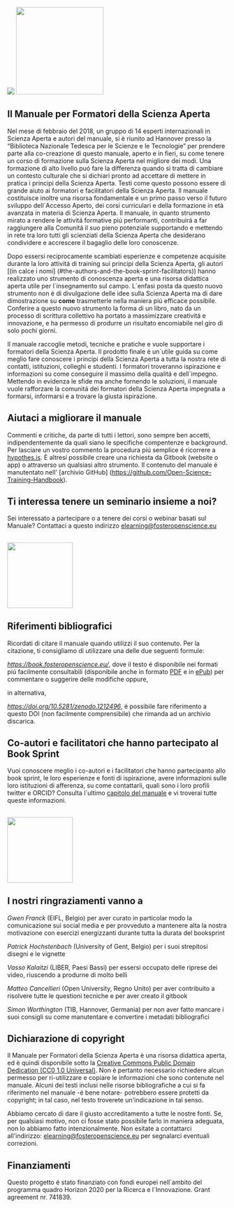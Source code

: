 ![](/Images/Icons/balloon_thought.png) <img src="/Images/Icons/planning_design.png" width="200" height="200" />
## Il Manuale per Formatori della Scienza Aperta

Nel mese di febbraio del 2018, un gruppo di 14 esperti internazionali in Scienza Aperta e autori del manuale, si è riunito ad Hannover presso la “Biblioteca Nazionale Tedesca per le Scienze e le Tecnologie” per prendere parte alla co-creazione di questo manuale, aperto e in fieri, su come tenere un corso di formazione sulla Scienza Aperta nel migliore dei modi. Una formazione di alto livello puó fare la differenza quando si tratta di cambiare un contesto culturale che si dichiari pronto ad accettare di mettere in pratica i principi della Scienza Aperta. Testi come questo possono essere di grande aiuto ai formatori e facilitatori della Scienza Aperta. Il manuale costituisce inoltre una risorsa fondamentale e un primo passo verso il futuro sviluppo dell´Accesso Aperto, dei corsi curriculari e della formazione in età avanzata in materia di Scienza Aperta. Il manuale, in quanto strumento mirato a rendere le attivitá formative piú performanti, contribuirá a far raggiungere alla Comunitá il suo pieno potenziale supportando e mettendo in rete tra loro tutti gli scienziati della Scienza Aperta che desiderano condividere e accrescere il bagaglio delle loro conoscenze. 

Dopo essersi reciprocamente scambiati esperienze e competenze acquisite durante la loro attivitá di training sui principi della Scienza Aperta, gli autori \[(in calce i nomi] (#the-authors-and-the-book-sprint-facilitators)\) hanno realizzato uno strumento di conoscenza aperta e una risorsa didattica aperta utile per l´insegnamento sul campo. L´enfasi posta da questo nuovo strumento non é di divulgazione delle idee sulla Scienza Aperta ma di dare dimostrazione su **come** trasmetterle nella maniera piú efficace possibile. Conferire a questo nuovo strumento la forma di un libro, nato da un processo di scrittura collettivo ha portato a massimizzare creativitá e innovazione, e ha permesso di produrre un risultato encomiabile nel giro di solo pochi giorni.

Il manuale raccoglie metodi, tecniche e pratiche e vuole supportare i formatori della Scienza Aperta. Il prodotto finale é un´utile guida su come meglio fare conoscere i principi della Scienza Aperta a tutta la nostra rete di contatti, istituzioni, colleghi e studenti. I formatori troveranno ispirazione e informazioni su come conseguire il massimo della qualitá e dell´impegno. Mettendo in evidenza le sfide ma anche fornendo le soluzioni, il manuale vuole rafforzare la comunitá dei formatori della Scienza Aperta impegnata a formarsi, informarsi e a trovare la giusta ispirazione.

## Aiutaci a migliorare il manuale

Commenti e critiche, da parte di tutti i lettori, sono sempre ben accetti, indipendentemente da quali siano le specifiche compentenze e  background. Per lasciare un vostro commento la procedura piú semplice é ricorrere a [hypothes.is](https://via.hypothes.is/https://book.fosteropenscience.eu). È altresí possibile creare una richiesta da Gitbook \(website o app\) o attraverso un qualsiasi altro strumento. Il contenuto del manuale é manutentato nell' [archivio GitHub] (https://github.com/Open-Science-Training-Handbook).

## Ti interessa tenere un seminario insieme a noi?

Sei interessato a partecipare o a tenere dei corsi o webinar basati sul Manuale? Contattaci a questo indirizzo [elearning@fosteropenscience.eu](mailto:elearning@fosteropenscience.eu) 

## <img src="/Images/Icons/research_group.png" width="150" height="150" />

## Riferimenti bibliografici

Ricordati di citare il manuale quando utilizzi il suo contenuto. Per la citazione, ti consigliamo di utilizzare una delle due seguenti formule:

*https://book.fosteropenscience.eu/*, dove il testo é disponibile nei formati piú facilmente consultabili (disponibile anche in formato [PDF](https://book.fosteropenscience.eu/en/book.pdf) e in [ePub](https://book.fosteropenscience.eu/en/book.epub)) per commentare o suggerire delle modifiche oppure,

in alternativa,

*https://doi.org/10.5281/zenodo.1212496*, é possibile fare riferimento a questo DOI (non facilmente comprensibile) che rimanda ad un archivio discarica.

## Co-autori e facilitatori che hanno partecipato al Book Sprint
Vuoi conoscere meglio i co-autori e i facilitatori che hanno partecipanto allo book sprint, le loro esperienze e fonti di ispirazione, avere informazioni sulle loro istituzioni di afferenza, su come contattarli, quali sono i loro profili twitter e ORCID? Consulta l´ultimo [capitolo del manuale](./08AboutTheAuthorsAndFacilitators) e vi troverai tutte queste informazioni. 

## <img src="/Images/Icons/heart.png" width="150" height="150" />

## I nostri ringraziamenti vanno a 

*Gwen Franck* \(EIFL, Belgio\) per aver curato in particolar modo la comunicazione sui social media e per provveduto a mantenere alta la nostra motivazione con esercizi energizzanti durante tutta la durata del booksprint

*Patrick Hochstenbach* \(University of Gent, Belgio\) per i suoi strepitosi disegni e le vignette

*Vasso Kalaitzi* \(LIBER, Paesi Bassi\) per essersi occupato delle riprese dei video, riuscendo a produrne di molto belli

*Matteo Cancellieri* \(Open University, Regno Unito\) per aver contribuito a risolvere tutte le questioni tecniche e per aver creato il gitbook 

*Simon Worthington* \(TIB, Hannover, Germania\) per non aver fatto mancare i suoi consigli su come manutentare e convertire i metadati bibliografici

## Dichiarazione di copyright 

Il Manuale per Formatori della Scienza Aperta è una risorsa didattica aperta, ed è quindi disponibile sotto la [Creative Commons Public Domain Dedication \(CC0 1.0 Universal\)](https://creativecommons.org/publicdomain/zero/1.0/). Non è pertanto necessario richiedere alcun permesso per ri-utilizzare e copiare le informazioni che sono contenute nel manuale. Alcuni dei testi inclusi nelle risorse bibliografiche a cui si fa riferimento nel manuale -é bene notare- potrebbero essere protetti da copyright; in tal caso, nel testo troverete un'indicazione in tal senso.

Abbiamo cercato di dare il giusto accreditamento a tutte le nostre fonti. Se, per qualsiasi motivo, non ci fosse stato possibile farlo in maniera adeguata, non lo abbiamo fatto intenzionalmente. Non esitate a contattarci all'indirizzo: [elearning@fosteropenscience.eu](mailto:elearning@fosteropenscience.eu) per segnalarci eventuali correzioni.

## Finanziamenti

Questo progetto é stato finanziato con fondi europei nell´ambito del programma quadro Horizon 2020 per la Ricerca e l´Innovazione. Grant agreement nr. 741839. 
